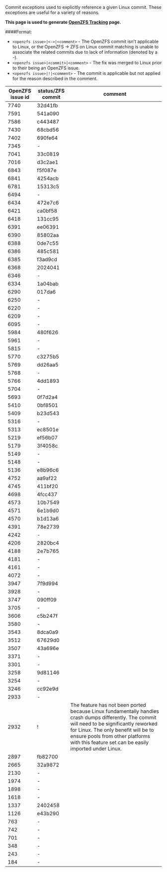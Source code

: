 Commit exceptions used to explicitly reference a given Linux commit.
These exceptions are useful for a variety of reasons.

**This page is used to generate [OpenZFS Tracking](http://build.zfsonlinux.org/openzfs-tracking.html) page.**

####Format:
- `<openzfs issue>|<->|<comment>` - 
The OpenZFS commit isn't applicable to Linux, or 
the OpenZFS -> ZFS on Linux commit matching is unable to associate
the related commits due to lack of information (denoted by a -).
- `<openzfs issue>|<commit>|<comment>` - 
The fix was merged to Linux prior to their being an OpenZFS issue.
- `<openzfs issue>|!|<comment>` - 
The commit is applicable but not applied for the reason described in the comment.

OpenZFS issue id | status/ZFS commit | comment
---|---|---
7740|32d41fb|
7591|541a090|
7586|c443487|
7430|68cbd56|
7402|690fe64|
7345|-      |
7041|33c0819|
7016|d3c2ae1|
6843|f5f087e|
6841|4254acb|
6781|15313c5|
6494|-      |
6434|472e7c6|
6421|ca0bf58|
6418|131cc95|
6391|ee06391|
6390|85802aa|
6388|0de7c55|
6386|485c581|
6385|f3ad9cd|
6368|2024041|
6346|-      |
6334|1a04bab|
6290|017da6 |
6250|-      |
6220|-      |
6209|-      |
6095|-      |
5984|480f626|
5961|-      |
5815|-      |
5770|c3275b5|
5769|dd26aa5|
5768|-      |
5766|4dd1893|
5704|-      |
5693|0f7d2a4|
5410|0bf8501|
5409|b23d543|
5316|-      |
5313|ec8501e|
5219|ef56b07|
5179|3f4058c|
5149|-      |
5148|-      |
5136|e8b96c6|
4752|aa9af22|
4745|411bf20|
4698|4fcc437|
4573|10b7549|
4571|6e1b9d0|
4570|b1d13a6|
4391|78e2739|
4242|-      |
4206|2820bc4|
4188|2e7b765|
4181|-      |
4161|-      |
4072|-      |
3947|7f9d994|
3928|-      |
3747|090ff09|
3705|-      |
3606|c5b247f|
3580|-      |
3543|8dca0a9|
3512|67629d0|
3507|43a696e|
3371|-      |
3301|-      |
3258|9d81146|
3254|-      |
3246|cc92e9d|
2933|-      |
2932|!      |The feature has not been ported because Linux fundamentally handles crash dumps differently.  The commit will need to be significantly reworked for Linux.  The only benefit will be to ensure pools from other platforms with this feature set can be easily imported under Linux.
2897|fb82700|
2665|32a9872|
2130|-      |
1974|-      |
1898|-      |
1618|-      |
1337|2402458|
1126|e43b290|
763 |-      |
742 |-      |
701 |-      |
348 |-      |
243 |-      |
184 |-      |